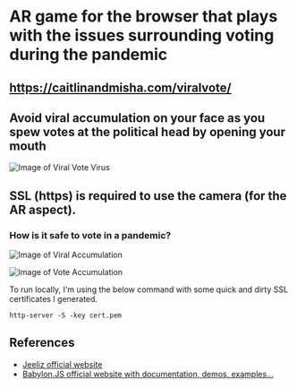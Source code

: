 # AR game for the browser that plays with the issues surrounding voting during the pandemic

## https://caitlinandmisha.com/viralvote/
## Avoid viral accumulation on your face as you spew votes at the political head by opening your mouth

![Image of Viral Vote Virus](http://caitlinandmisha.com/viralvote/textures/Covid19-2.png)

## SSL (https) is required to use the camera (for the AR aspect).

### How is it safe to vote in a pandemic?

![Image of Viral Accumulation](https://caitlinandmisha.com/viralvote/screenshots/ViralVote%20Screen%20Shot%202020-04-03%20at%207.26.52%20PM.png)

![Image of Vote Accumulation](https://caitlinandmisha.com/viralvote/screenshots/ViralVote%20Screen%20Shot%202020-04-03%20at%207.26.00%20PM.png)

To run locally, I'm using the below command with some quick and dirty SSL certificates I generated.
```
http-server -S -key cert.pem
```

## References
* [Jeeliz official website](https://jeeliz.com)
* [Babylon.JS official website with documentation, demos, examples...](https://www.babylonjs.com/)
